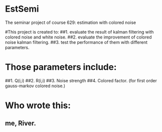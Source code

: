 # EstSemi
The seminar project of course 629: estimation with colored noise

#This project is created to:
##1. evaluate the result of kalman filtering with colored noise and white noise.
##2. evaluate the improvement of colored noise kalman filtering.
##3. test the performance of them with different parameters.

# Those parameters include:
##1. Q(i,i)
##2. R(i,i)
##3. Noise strength
##4. Colored factor. (for first order gauss-markov colored noise.)

# Who wrote this:
## me, River.
